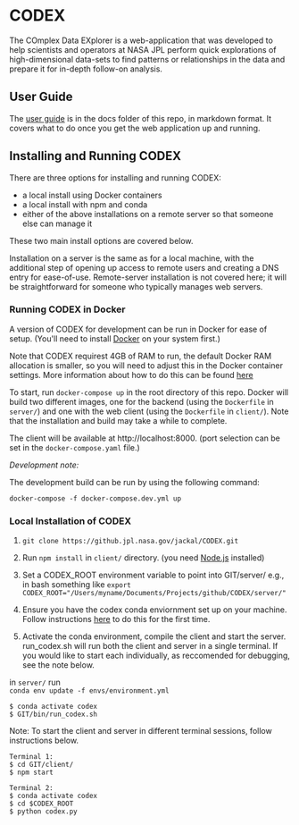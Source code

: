 # CODEX

The COmplex Data EXplorer is a web-application that was developed to help scientists and operators at NASA JPL perform quick explorations of high-dimensional data-sets to find patterns or relationships in the data and prepare it for in-depth follow-on analysis.

## User Guide
The [user guide](docs/codex_user_guide/user_guide.md) is in the docs folder of this repo, in markdown format. It covers what to do once you get the web application up and running.

## Installing and Running CODEX
There are three options for installing and running CODEX:
- a local install using Docker containers
- a local install with npm and conda
- either of the above installations on a remote server so that someone else can manage it

These two main install options are covered below. 

Installation on a server is the same as for a local machine, with the additional step of opening up access to remote users and creating a DNS entry for ease-of-use. Remote-server installation is not covered here; it will be straightforward for someone who typically manages web servers.

### Running CODEX in Docker

A version of CODEX for development can be run in Docker for ease of setup. (You'll need to install [Docker](https://www.docker.com/) on your system first.)

Note that CODEX requirest 4GB of RAM to run, the default Docker RAM allocation is smaller, so you will need to adjust this in the Docker container settings.  More information about how to do this can be found [here](https://forums.docker.com/t/how-to-increase-memory-size-that-is-available-for-a-docker-container/78483)

To start, run `docker-compose up` in the root directory of this repo. Docker will build two different images, one for the backend (using the `Dockerfile` in `server/`) and one with the web client (using the `Dockerfile` in `client/`). Note that the installation and build may take a while to complete.

The client will be available at http://localhost:8000. (port selection can be set in the `docker-compose.yaml` file.)

_Development note:_

The development build can be run by using the following command:
```
docker-compose -f docker-compose.dev.yml up
```


### Local Installation of CODEX

1. `git clone https://github.jpl.nasa.gov/jackal/CODEX.git`

1. Run `npm install` in `client/` directory. (you need [Node.js](https://nodejs.org/en/) installed)

1. Set a CODEX_ROOT environment variable to point into GIT/server/
e.g., in bash something like
`export CODEX_ROOT="/Users/myname/Documents/Projects/github/CODEX/server/"`

1. Ensure you have the codex conda enviornment set up on your machine. Follow instructions [here](https://github.jpl.nasa.gov/jackal/CODEX/tree/develop/server/envs/README.md) to do this for the first time.

1. Activate the conda environment, compile the client and start the server. run_codex.sh will run both the client and server in a single terminal. If you would like to start each individually, as reccomended for debugging, see the note below.

in `server/` run  
`conda env update -f envs/environment.yml`

```
$ conda activate codex
$ GIT/bin/run_codex.sh
```

Note: To start the client and server in different terminal sessions, follow instructions below.

```
Terminal 1:
$ cd GIT/client/
$ npm start

Terminal 2:
$ conda activate codex
$ cd $CODEX_ROOT
$ python codex.py
```

